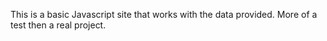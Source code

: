 This is a basic Javascript site that works with the data provided. More of a test then a real project.
